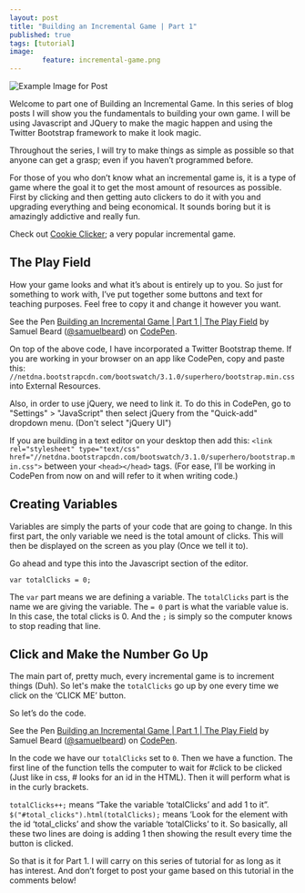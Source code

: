 ```yaml
---
layout: post
title: "Building an Incremental Game | Part 1"
published: true
tags: [tutorial]
image:
        feature: incremental-game.png
---
```


![Example Image for Post](https://github.com/samuelbeard/samuelbeard.github.io/blob/master/images/blogimg.jpg?raw=true)

Welcome to part one of Building an Incremental Game. In this series of blog posts I will show you the fundamentals to building your own game. I will be using Javascript and JQuery to make the magic happen and using the Twitter Bootstrap framework to make it look magic.

Throughout the series, I will try to make things as simple as possible so that anyone can get a grasp; even if you haven’t programmed before.

For those of you who don’t know what an incremental game is, it is a type of game where the goal it to get the most amount of resources as possible. First by clicking and then getting auto clickers to do it with you and upgrading everything and being economical. It sounds boring but it is amazingly addictive and really fun.

Check out [Cookie Clicker](http://orteil.dashnet.org/cookieclicker/); a very popular incremental game.

## The Play Field
How your game looks and what it’s about is entirely up to you. So just for something to work with, I’ve put together some buttons and text for teaching purposes. Feel free to copy it and change it however you want.

<p data-height="268" data-theme-id="22779" data-slug-hash="RaGYLM" data-default-tab="result" data-user="samuelbeard" class="codepen">See the Pen <a href="http://codepen.io/samuelbeard/pen/RaGYLM/">Building an Incremental Game | Part 1 | The Play Field</a> by Samuel Beard (<a href="http://codepen.io/samuelbeard">@samuelbeard</a>) on <a href="http://codepen.io">CodePen</a>.</p>
<script async src="//assets.codepen.io/assets/embed/ei.js"></script>

On top of the above code, I have incorporated a Twitter Bootstrap theme.
If you are working in your browser on an app like CodePen, copy and paste this: `//netdna.bootstrapcdn.com/bootswatch/3.1.0/superhero/bootstrap.min.css` into External Resources.

Also, in order to use jQuery, we need to link it. To do this in CodePen, go to "Settings" > "JavaScript" then select jQuery from the "Quick-add" dropdown menu. (Don't select "jQuery UI")

If you are building in a text editor on your desktop then add this: `<link rel="stylesheet" type="text/css" href="//netdna.bootstrapcdn.com/bootswatch/3.1.0/superhero/bootstrap.min.css">` between your `<head></head>` tags. (For ease, I’ll be working in CodePen from now on and will refer to it when writing code.)

## Creating Variables
Variables are simply the parts of your code that are going to change. In this first part, the only variable we need is the total amount of clicks. This will then be displayed on the screen as you play (Once we tell it to).

Go ahead and type this into the Javascript section of the editor.

```
var totalClicks = 0;
```

The `var` part means we are defining a variable.
The `totalClicks` part is the name we are giving the variable.
The `= 0` part is what the variable value is. In this case, the total clicks is 0.
And the `;` is simply so the computer knows to stop reading that line.

## Click and Make the Number Go Up
The main part of, pretty much, every incremental game is to increment things (Duh). So let's make the `totalClicks` go up by one every time we click on the ‘CLICK ME’ button.

So let’s do the code.
<p data-height="268" data-theme-id="22779" data-slug-hash="RaGYLM" data-default-tab="result" data-user="samuelbeard" class="codepen">See the Pen <a href="http://codepen.io/samuelbeard/pen/RaGYLM/">Building an Incremental Game | Part 1 | The Play Field</a> by Samuel Beard (<a href="http://codepen.io/samuelbeard">@samuelbeard</a>) on <a href="http://codepen.io">CodePen</a>.</p>
<script async src="//assets.codepen.io/assets/embed/ei.js"></script>

In the code we have our `totalClicks` set to `0`. Then we have a function. The first line of the function tells the computer to wait for #click to be clicked (Just like in css, # looks for an id in the HTML). Then it will perform what is in the curly brackets.

`totalClicks++;` means “Take the variable ‘totalClicks’ and add 1 to it”.
`$("#total_clicks").html(totalClicks);` means ‘Look for the element with the id ‘total_clicks’ and show the variable ‘totalClicks’ to it.
So basically, all these two lines are doing is adding 1 then showing the result every time the button is clicked.

So that is it for Part 1. I will carry on this series of tutorial for as long as it has interest. And don’t forget to post your game based on this tutorial in the comments below!
